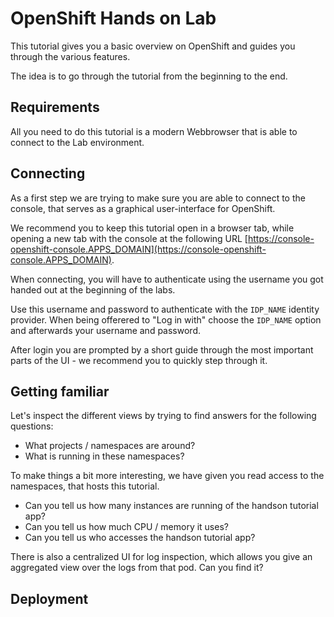 # OpenShift Hands on Lab

This tutorial gives you a basic overview on OpenShift and guides you through the various features.

The idea is to go through the tutorial from the beginning to the end.

## Requirements

All you need to do this tutorial is a modern Webbrowser that is able to connect to the Lab environment.

## Connecting

As a first step we are trying to make sure you are able to connect to the console, that serves as a graphical user-interface for OpenShift.

We recommend you to keep this tutorial open in a browser tab, while opening a new tab with the console at the following URL [https://console-openshift-console.APPS_DOMAIN](https://console-openshift-console.APPS_DOMAIN).

When connecting, you will have to authenticate using the username you got handed out at the beginning of the labs.

Use this username and password to authenticate with the `IDP_NAME` identity provider. When being offerered to "Log in with" choose the `IDP_NAME` option and afterwards your username and password.

After login you are prompted by a short guide through the most important parts of the UI - we recommend you to quickly step through it.

## Getting familiar

Let's inspect the different views by trying to find answers for the following questions:

* What projects / namespaces are around?
* What is running in these namespaces?

To make things a bit more interesting, we have given you read access to the namespaces, that hosts this tutorial.

* Can you tell us how many instances are running of the handson tutorial app?
* Can you tell us how much CPU / memory it uses?
* Can you tell us who accesses the handson tutorial app?

There is also a centralized UI for log inspection, which allows you give an aggregated view over the logs from that pod. Can you find it?

## Deployment
